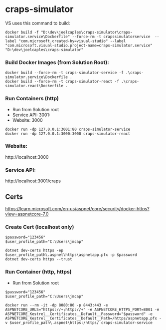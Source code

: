 # craps-simulator

VS uses this command to build:
```
docker build -f "D:\dev\joelcaples\craps-simulator\craps-simulator.service\Dockerfile" --force-rm -t crapssimulatorservice  --label "com.microsoft.created-by=visual-studio" --label "com.microsoft.visual-studio.project-name=craps-simulator.service" "D:\dev\joelcaples\craps-simulator"
```

### Build Docker Images (from Solution Root):
```
docker build --force-rm -t craps-simulator-service -f .\craps-simulator.service\Dockerfile .
docker build --force-rm -t craps-simulator-react -f .\craps-simulator.react\Dockerfile .
```

### Run Containers (http)
- Run from Solution root
- Service API: 3001:
- Website: 3000
```
docker run -dp 127.0.0.1:3001:80 craps-simulator-service
docker run -dp 127.0.0.1:3000:3000 craps-simulator-react
```

### Website:
http://localhost:3000

### Service API:
http://localhost:3001/craps



## Certs
https://learn.microsoft.com/en-us/aspnet/core/security/docker-https?view=aspnetcore-7.0

### Create Cert (localhost only)
```
$password="123456"
$user_profile_path="C:\Users\jmcap"

dotnet dev-certs https -ep $user_profile_path\.aspnet\https\aspnetapp.pfx -p $password
dotnet dev-certs https --trust
```

### Run Container (http, https)
- Run from Solution root

```
$password="123456"
$user_profile_path="C:\Users\jmcap"

docker run --rm -it -dp 8080:80 -p 8443:443 -e ASPNETCORE_URLS="https://+;http://+" -e ASPNETCORE_HTTPS_PORT=8001 -e ASPNETCORE_Kestrel__Certificates__Default__Password="$password" -e ASPNETCORE_Kestrel__Certificates__Default__Path=/https/aspnetapp.pfx -v $user_profile_path\.aspnet\https:/https/ craps-simulator-service
```

